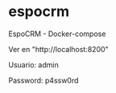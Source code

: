 # espocrm
EspoCRM - Docker-compose

Ver en "http://localhost:8200"

Usuario: admin

Password: p4ssw0rd




